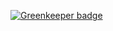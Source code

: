 
[![Greenkeeper badge](https://badges.greenkeeper.io/dword-design/reset-sass.svg)](https://greenkeeper.io/)
